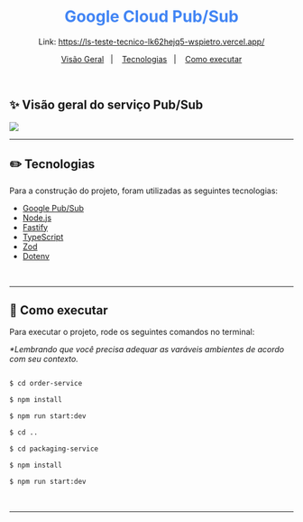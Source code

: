 <h1 align="center" style="color: rgb(66, 133, 244);">Google Cloud Pub/Sub</h1>
<p align="center">
  Link: <a href="https://ls-teste-tecnico-lk62hejq5-wspietro.vercel.app/">https://ls-teste-tecnico-lk62hejq5-wspietro.vercel.app/</a> 
</p>

<p align="center">
  <a href="#-visão-geral-do-serviço-Pub/Sub">Visão Geral</a>&nbsp;&nbsp;&nbsp;|&nbsp;&nbsp;&nbsp;
  <a href="#-tecnologias">Tecnologias</a>&nbsp;&nbsp;&nbsp;|&nbsp;&nbsp;&nbsp;
  <a href="#-como-executar">Como executar</a>
</p>

<br>

## ✨ Visão geral do serviço Pub/Sub

<img 
  src="https://cloud.google.com/static/pubsub/images/pubsub-components.png?hl=pt-br"
/>


---

## ✏️ Tecnologias

Para a construção do projeto, foram utilizadas as seguintes tecnologias:

- [Google Pub/Sub](https://cloud.google.com/pubsub/docs/)
- [Node.js](https://nodejs.org/en)
- [Fastify](https://fastify.dev/)
- [TypeScript](https://www.typescriptlang.org/)
- [Zod](https://zod.dev/)
- [Dotenv](https://www.npmjs.com/package/dotenv)

<br>

---

## 📄 Como executar
Para executar o projeto, rode os seguintes comandos no terminal:

_*Lembrando que você precisa adequar as varáveis ambientes de acordo com seu contexto._

```bash

$ cd order-service

$ npm install

$ npm run start:dev

$ cd ..

$ cd packaging-service

$ npm install

$ npm run start:dev
```


<br>

---
